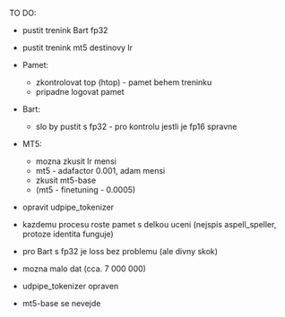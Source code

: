 TO DO:
- pustit trenink Bart fp32
- pustit trenink mt5 destinovy lr

- Pamet:
    - zkontrolovat top (htop) - pamet behem treninku
    - pripadne logovat pamet
- Bart:
    - slo by pustit s fp32 - pro kontrolu jestli je fp16 spravne
- MT5:
    - mozna zkusit lr mensi
    - mt5 - adafactor 0.001, adam mensi
    - zkusit mt5-base
    - (mt5 - finetuning - 0.0005)
- opravit udpipe_tokenizer



- kazdemu procesu roste pamet s delkou uceni (nejspis aspell_speller, protoze identita funguje)
- pro Bart s fp32 je loss bez problemu (ale divny skok)
- mozna malo dat (cca. 7 000 000)
- udpipe_tokenizer opraven
- mt5-base se nevejde